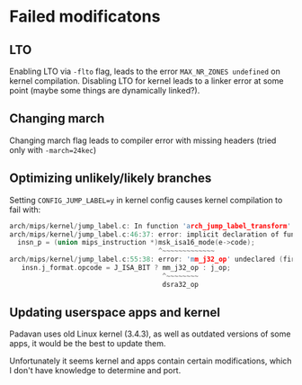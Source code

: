 # Failed modificatons

## LTO
Enabling LTO via `-flto` flag, leads to the error `MAX_NR_ZONES undefined` on kernel compilation. Disabling LTO for kernel leads to a linker error at some point (maybe some things are dynamically linked?).

## Changing march
Changing march flag leads to compiler error with missing headers (tried only with `-march=24kec`)

## Optimizing unlikely/likely branches
Setting `CONFIG_JUMP_LABEL=y` in kernel config causes kernel compilation to fail with:
```c
arch/mips/kernel/jump_label.c: In function 'arch_jump_label_transform':
arch/mips/kernel/jump_label.c:46:37: error: implicit declaration of function 'msk_isa16_mode' [-Werror=implicit-function-declaration]
  insn_p = (union mips_instruction *)msk_isa16_mode(e->code);
                                     ^~~~~~~~~~~~~~
arch/mips/kernel/jump_label.c:55:38: error: 'mm_j32_op' undeclared (first use in this function); did you mean 'dsra32_op'?
   insn.j_format.opcode = J_ISA_BIT ? mm_j32_op : j_op;
                                      ^~~~~~~~~
                                      dsra32_op
```

## Updating userspace apps and kernel
Padavan uses old Linux kernel (3.4.3), as well as outdated versions of some apps, it would be the best to update them.

Unfortunately it seems kernel and apps contain certain modifications, which I don't have knowledge to determine and port.
